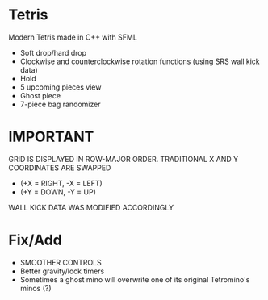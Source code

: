 # Tetris
Modern Tetris made in C++ with SFML

- Soft drop/hard drop
- Clockwise and counterclockwise rotation functions (using SRS wall kick data)
- Hold
- 5 upcoming pieces view
- Ghost piece
- 7-piece bag randomizer

# IMPORTANT
GRID IS DISPLAYED IN ROW-MAJOR ORDER. TRADITIONAL X AND Y COORDINATES ARE SWAPPED
- (+X = RIGHT, -X = LEFT)
- (+Y = DOWN, -Y = UP)

WALL KICK DATA WAS MODIFIED ACCORDINGLY

# Fix/Add
- SMOOTHER CONTROLS
- Better gravity/lock timers
- Sometimes a ghost mino will overwrite one of its original Tetromino's minos (?)
